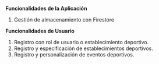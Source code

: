 **Funcionalidades de la Aplicación**

1. Gestión de almacenamiento con Firestore

**Funcionalidades de Usuario**

1. Registro con rol de usuario o establecimiento deportivo.
2. Registro y especificación de establecimientos deportivos.
3. Registro y personalización de eventos deportivos.